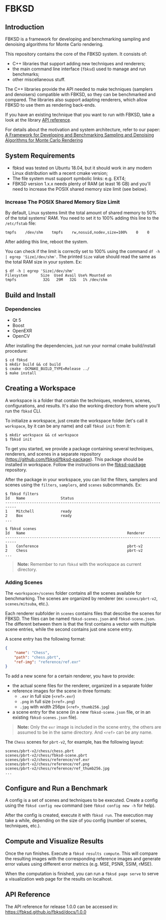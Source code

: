 # FBKSD

## Introduction

FBKSD is a framework for developing and benchmarking sampling and denoising algorithms for Monte Carlo rendering.

This repository contains the core of the FBKSD system. It consists of:

- C++ libraries that support adding new techniques and renderers;
- the main command line interface (`fbksd`) used to manage and run benchmarks;
- other miscellaneous stuff.

The C++ libraries provide the API needed to make techniques (samplers and denoisers) compatible with FBKSD, so they can be
benchmarked and compared.
The libraries also support adapting renderers, which allow FBKSD to use them as rendering back-ends.

If you have an existing technique that you want to run with FBKSD, take a look at the library [API reference](http(s)://fbksd.github.io/fbksd/docs/1.0.0).

For details about the motivation and system architecture, refer to our paper: [A Framework for Developing and Benchmarking Sampling and Denoising Algorithms for Monte Carlo Rendering](http://www.inf.ufrgs.br/~oliveira/projects/FBKSD/FBKSD_page.html)


## System Requirements

- fbksd was tested on Ubuntu 18.04, but it should work in any modern Linux distribution with a recent cmake version;
- The file system must support symbolic links: e.g. EXT4;
- FBKSD version 1.x.x needs plenty of RAM (at least 16 GB) and you'll need to increase the POSIX shared memory size limit (see below).

### Increase The POSIX Shared Memory Size Limit

By default, Linux systems limit the total amount of shared memory to 50% of the total systems' RAM. You need to set it to 100% adding this line to the `/etc/fstab` file:

```
tmpfs    /dev/shm    tmpfs    rw,nosuid,nodev,size=100%    0    0
```

After adding this line, reboot the system.

You can check if the limit is correctly set to 100% using the command `df -h | egrep 'Size|/dev/shm'`.
The printed `Size` value should read the same as the total RAM size in your system. Ex:

```
$ df -h | egrep 'Size|/dev/shm'
Filesystem      Size  Used Avail Use% Mounted on
tmpfs            32G   29M   32G   1% /dev/shm
```

## Build and Install

### Dependencies

* Qt 5
* Boost
* OpenEXR
* OpenCV

After installing the dependencies, just run your normal cmake build/install procedure:

```
$ cd fbksd
$ mkdir build && cd build
$ cmake -DCMAKE_BUILD_TYPE=Release ../
$ make install
```

## Creating a Workspace

A workspace is a folder that contain the techniques, renderers, scenes, configurations, and results.
It's also the working directory from where you'll run the `fbksd` CLI.

To initialize a workspace, just create the workspace folder (let's call it `workspace`, by it can be any name) and call `fbksd init` from it:

```
$ mkdir workspace && cd workspace
$ fbksd init 
```

To get you started, we provide a package containing several techniques, renderers, and scenes in a separate repository (https://github.com/fbksd/fbksd-package).
This package should be installed in workspace.
Follow the instructions on the [fbksd-package](https://github.com/fbksd/fbksd-package) repository.

After the package in your workspace, you can list the filters, samplers and scenes using the `filters`, `samplers`, and `scenes` subcommands. Ex:

```
$ fbksd filters
Id   Name                Status
---------------------------------------------------------------------------
1    Mitchell            ready
2    Box                 ready
...

$ fbksd scenes
Id   Name                                              Renderer
---------------------------------------------------------------------------
1    Conference                                        pbrt-v2
2    Chess                                             pbrt-v2
...
```

> **Note:** Remember to run `fbksd` with the workspace as current directory.

### Adding Scenes

The `<workspace>/scenes` folder contains all the scenes available for benchmarking.
The scenes are organized by renderer (ex: `scenes/pbrt-v2`, `scenes/mitsuba`, etc.).

Each renderer subfolder in `scenes` contains files that describe the scenes for FBKSD.
The files can be named `fbksd-scenes.json` and `fbksd-scene.json`.
The different between them is that the first contains a vector with multiple scene entries, while the second contains just one scene entry.

A scene entry has the following format:

```json
{
    "name": "Chess",
    "path": "chess.pbrt",
    "ref-img": "reference/ref.exr"
}
```

To add a new scene for a certain renderer, you have to provide:

- the actual scene files for the renderer, organized in a separate folder
- reference images for the scene in three formats:
  - `.exr` in full size (`<ref>.exr`)
  - `.png` in full size (`<ref>.png`)
  - `.jpg` with width 256px (`<ref>_thumb256.jpg`)
- a scene entry for the scene (in a new `fbksd-scene.json` file, or in an existing `fbksd-scenes.json` file).

> **Note:** Only the `exr` image is included in the scene entry, the others are assumed to be in the same directory. And `<ref>` can be any name.

The `Chess` scenes for `pbrt-v2`, for example, has the following layout:

```
scenes/pbrt-v2/chess/chess.pbrt
scenes/pbrt-v2/chess/fbksd-scene.pbrt
scenes/pbrt-v2/chess/reference/ref.exr
scenes/pbrt-v2/chess/reference/ref.png
scenes/pbrt-v2/chess/reference/ref_thumb256.jpg
...
```

## Configure and Run a Benchmark

A config is a set of scenes and techniques to be executed.
Create a config using the `fbksd config new` command (see `fbksd config new -h` for help).

After the config is created, execute it with `fbksd run`.
The execution may take a while, depending on the size of you config (number of scenes, techniques, etc.).

## Compute and Visualize Results

Once the run finishes. Execute a `fbksd results compute`.
This will compare the resulting images with the corresponding reference images and generate error values using different error metrics (e.g. MSE, PSNR, SSIM, rMSE).

When the computation is finished, you can run a `fbksd page serve` to serve a visualization web page for the results on localhost.


## API Reference

The API reference for release 1.0.0 can be accessed in: https://fbksd.github.io/fbksd/docs/1.0.0
